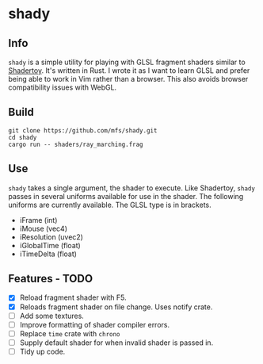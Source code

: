 # shady

## Info

`shady` is a simple utility for playing with GLSL fragment shaders similar to
[Shadertoy](http://www.shadertoy.com). It's written in Rust. I wrote it as I
want to learn GLSL and prefer being able to work in Vim rather than a browser.
This also avoids browser compatibility issues with WebGL.

## Build

```
git clone https://github.com/mfs/shady.git
cd shady
cargo run -- shaders/ray_marching.frag
```

## Use

`shady` takes a single argument, the shader to execute. Like Shadertoy, `shady`
passes in several uniforms available for use in the shader. The following
uniforms are currently available. The GLSL type is in brackets.

- iFrame (int)
- iMouse (vec4)
- iResolution (uvec2)
- iGlobalTime (float)
- iTimeDelta (float)


## Features - TODO

- [x] Reload fragment shader with F5.
- [x] Reloads fragment shader on file change. Uses notify crate.
- [ ] Add some textures.
- [ ] Improve formatting of shader compiler errors.
- [ ] Replace `time` crate with `chrono`
- [ ] Supply default shader for when invalid shader is passed in.
- [ ] Tidy up code.
